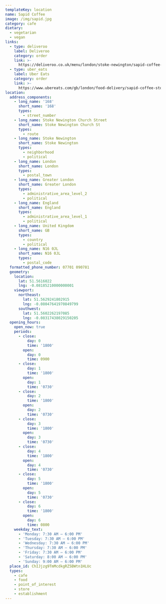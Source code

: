 ```yaml
---
templateKey: location
name: Sapid Coffee
image: /img/sapid.jpg
category: cafe
dietary:
  - vegetarian
  - vegan
links:
  - type: deliveroo
    label: Deliveroo
    category: order
    link: >-
      https://deliveroo.co.uk/menu/london/stoke-newington/sapid-coffee-stoke-newington
  - type: uber_eats
    label: Uber Eats
    category: order
    link: >-
      https://www.ubereats.com/gb/london/food-delivery/sapid-coffee-stoke-newington/fDKvzDTdTJycrF7zPIJYUg
location:
  address_components:
    - long_name: '168'
      short_name: '168'
      types:
        - street_number
    - long_name: Stoke Newington Church Street
      short_name: Stoke Newington Church St
      types:
        - route
    - long_name: Stoke Newington
      short_name: Stoke Newington
      types:
        - neighborhood
        - political
    - long_name: London
      short_name: London
      types:
        - postal_town
    - long_name: Greater London
      short_name: Greater London
      types:
        - administrative_area_level_2
        - political
    - long_name: England
      short_name: England
      types:
        - administrative_area_level_1
        - political
    - long_name: United Kingdom
      short_name: GB
      types:
        - country
        - political
    - long_name: N16 0JL
      short_name: N16 0JL
      types:
        - postal_code
  formatted_phone_number: 07701 090781
  geometry:
    location:
      lat: 51.5616022
      lng: -0.08185210000000001
    viewport:
      northeast:
        lat: 51.5629241802915
        lng: -0.08047641970849799
      southwest:
        lat: 51.5602262197085
        lng: -0.08317438029150205
  opening_hours:
    open_now: true
    periods:
      - close:
          day: 0
          time: '1800'
        open:
          day: 0
          time: 0900
      - close:
          day: 1
          time: '1800'
        open:
          day: 1
          time: '0730'
      - close:
          day: 2
          time: '1800'
        open:
          day: 2
          time: '0730'
      - close:
          day: 3
          time: '1800'
        open:
          day: 3
          time: '0730'
      - close:
          day: 4
          time: '1800'
        open:
          day: 4
          time: '0730'
      - close:
          day: 5
          time: '1800'
        open:
          day: 5
          time: '0730'
      - close:
          day: 6
          time: '1800'
        open:
          day: 6
          time: 0800
    weekday_text:
      - 'Monday: 7:30 AM – 6:00 PM'
      - 'Tuesday: 7:30 AM – 6:00 PM'
      - 'Wednesday: 7:30 AM – 6:00 PM'
      - 'Thursday: 7:30 AM – 6:00 PM'
      - 'Friday: 7:30 AM – 6:00 PM'
      - 'Saturday: 8:00 AM – 6:00 PM'
      - 'Sunday: 9:00 AM – 6:00 PM'
  place_id: ChIJjzg9TmMcdkgRZ5BWtn1HLUc
  types:
    - cafe
    - food
    - point_of_interest
    - store
    - establishment
---
```

